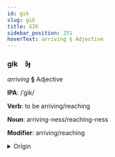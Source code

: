 ```yaml
---
id: gik
slug: gik
title: GİK
sidebar_position: 251
hoverText: arriving § Adjective
---
```


### gik&emsp;<span kind="abugida">ꜿ̑ɟ</span>

*arriving* **§** Adjective

**IPA**: /ˈgik/

**Verb**: to be arriving/reaching

**Noun**: arriving-ness/reaching-ness

**Modifier**: arriving/reaching

<details>
    <summary>Origin</summary>
    Dholuo gik /gik/<br/>
    <em>Nilo-Saharan Language Family</em>
</details>